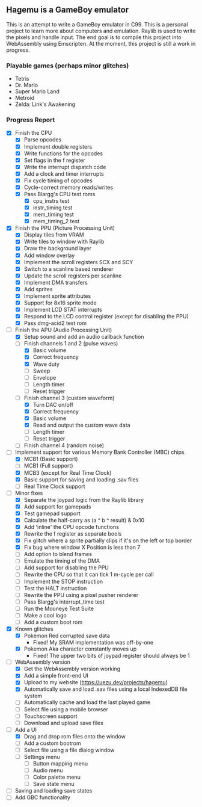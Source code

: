 ## Hagemu is a GameBoy emulator

This is an attempt to write a GameBoy emulator in C99. This is a personal project to learn more about computers and emulation. Raylib is used to write the pixels and handle input. The end goal is to compile this project into WebAssembly using Emscripten. At the moment, this project is still a work in progress.

### Playable games (perhaps minor glitches)
- Tetris
- Dr. Mario
- Super Mario Land
- Metroid
- Zelda: Link's Awakening

### Progress Report
- [x] Finish the CPU
  - [x] Parse opcodes
  - [x] Implement double registers
  - [x] Write functions for the opcodes
  - [x] Set flags in the f register
  - [x] Write the interrupt dispatch code
  - [x] Add a clock and timer interrupts
  - [x] Fix cycle timing of opcodes
  - [x] Cycle-correct memory reads/writes
  - [x] Pass Blargg's CPU test roms
    - [x] cpu_instrs test
    - [x] instr_timing test
    - [x] mem_timing test
    - [x] mem_timing_2 test
- [x] Finish the PPU (Picture Processing Unit)
  - [x] Display tiles from VRAM
  - [x] Write tiles to window with Raylib
  - [x] Draw the background layer
  - [x] Add window overlay
  - [x] Implement the scroll registers SCX and SCY
  - [x] Switch to a scanline based renderer
  - [x] Update the scroll registers per scanline
  - [x] Implement DMA transfers
  - [x] Add sprites
  - [x] Implement sprite attributes
  - [x] Support for 8x16 sprite mode
  - [x] Implement LCD STAT interrupts
  - [x] Respond to the LCD control register (except for disabling the PPU)
  - [x] Pass dmg-acid2 test rom
- [ ] Finish the APU (Audio Processing Unit)
  - [x] Setup sound and add an audio callback function
  - [ ] Finish channels 1 and 2 (pulse waves)
    - [x] Basic volume
    - [x] Correct frequency
    - [x] Wave duty
    - [ ] Sweep
    - [ ] Envelope
    - [ ] Length timer
    - [ ] Reset trigger
  - [ ] Finish channel 3 (custom waveform)
    - [x] Turn DAC on/off
    - [x] Correct frequency
    - [x] Basic volume
    - [x] Read and output the custom wave data
    - [ ] Length timer
    - [ ] Reset trigger
  - [ ] Finish channel 4 (random noise)
- [ ] Implement support for various Memory Bank Controller (MBC) chips
  - [x] MCB1 (Basic support)
  - [ ] MCB1 (Full support)
  - [x] MCB3 (except for Real Time Clock)
  - [x] Basic support for saving and loading .sav files
  - [ ] Real Time Clock support
- [ ] Minor fixes
  - [x] Separate the joypad logic from the Raylib library
  - [x] Add support for gamepads
  - [x] Test gamepad support
  - [x] Calculate the half-carry as (a ^ b ^ result) & 0x10
  - [x] Add 'inline' the CPU opcode functions
  - [x] Rewrite the f register as separate bools
  - [x] Fix glitch where a sprite partially clips if it's on the left or top border
  - [x] Fix bug where window X Position is less than 7
  - [ ] Add option to blend frames
  - [ ] Emulate the timing of the DMA
  - [ ] Add support for disabling the PPU
  - [ ] Rewrite the CPU so that it can tick 1 m-cycle per call
  - [ ] Implement the STOP instruction
  - [ ] Test the HALT instruction
  - [ ] Rewrite the PPU using a pixel pusher renderer
  - [ ] Pass Blargg's interrupt_time test
  - [ ] Run the Mooneye Test Suite
  - [ ] Make a cool logo
  - [ ] Add a custom boot rom
- [x] Known glitches
  - [x] Pokemon Red corrupted save data
    - Fixed! My SRAM implementation was off-by-one
  - [x] Pokemon Aka character constantly moves up
    - Fixed! The upper two bits of joypad register should always be 1
- [ ] WebAssembly version
  - [x] Get the WebAssembly version working
  - [x] Add a simple front-end UI
  - [x] Upload to my website (https://uezu.dev/projects/hagemu)
  - [x] Automatically save and load .sav files using a local IndexedDB file system
  - [ ] Automatically cache and load the last played game
  - [ ] Select file using a mobile browser
  - [ ] Touchscreen support
  - [ ] Download and upload save files
- [ ] Add a UI
  - [x] Drag and drop rom files onto the window
  - [ ] Add a custom bootrom
  - [ ] Select file using a file dialog window
  - [ ] Settings menu
    - [ ] Button mapping menu
    - [ ] Audio menu
    - [ ] Color palette menu
    - [ ] Save state menu
- [ ] Saving and loading save states
- [ ] Add GBC functionality
